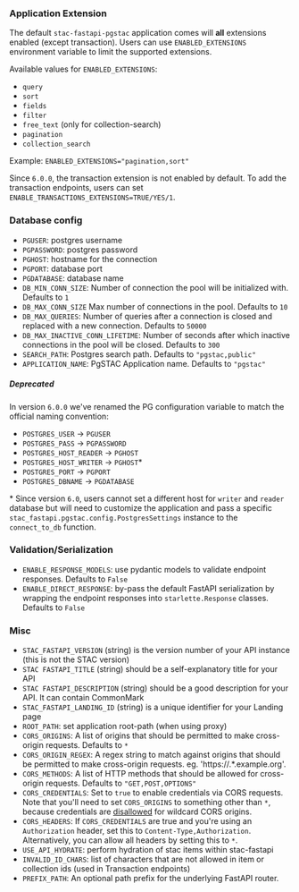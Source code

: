 
### Application Extension

The default `stac-fastapi-pgstac` application comes will **all** extensions enabled (except transaction). Users can use `ENABLED_EXTENSIONS` environment variable to limit the supported extensions.

Available values for `ENABLED_EXTENSIONS`:

- `query`
- `sort`
- `fields`
- `filter`
- `free_text` (only for collection-search)
- `pagination`
- `collection_search`

Example: `ENABLED_EXTENSIONS="pagination,sort"`

Since `6.0.0`, the transaction extension is not enabled by default. To add the transaction endpoints, users can set `ENABLE_TRANSACTIONS_EXTENSIONS=TRUE/YES/1`.

### Database config

- `PGUSER`: postgres username
- `PGPASSWORD`: postgres password
- `PGHOST`: hostname for the connection
- `PGPORT`: database port
- `PGDATABASE`: database name
- `DB_MIN_CONN_SIZE`: Number of connection the pool will be initialized with. Defaults to `1`
- `DB_MAX_CONN_SIZE` Max number of connections in the pool. Defaults to `10`
- `DB_MAX_QUERIES`: Number of queries after a connection is closed and replaced with a new connection. Defaults to `50000`
- `DB_MAX_INACTIVE_CONN_LIFETIME`: Number of seconds after which inactive connections in the pool will be closed. Defaults to `300`
- `SEARCH_PATH`: Postgres search path. Defaults to `"pgstac,public"`
- `APPLICATION_NAME`: PgSTAC Application name. Defaults to `"pgstac"`

##### Deprecated

In version `6.0.0` we've renamed the PG configuration variable to match the official naming convention:

- `POSTGRES_USER` -> `PGUSER`
- `POSTGRES_PASS` -> `PGPASSWORD`
- `POSTGRES_HOST_READER` -> `PGHOST`
- `POSTGRES_HOST_WRITER` -> `PGHOST`*
- `POSTGRES_PORT` -> `PGPORT`
- `POSTGRES_DBNAME` -> `PGDATABASE`

\* Since version `6.0`, users cannot set a different host for `writer` and `reader` database but will need to customize the application and pass a specific `stac_fastapi.pgstac.config.PostgresSettings` instance to the `connect_to_db` function.

### Validation/Serialization

- `ENABLE_RESPONSE_MODELS`: use pydantic models to validate endpoint responses. Defaults to `False`
- `ENABLE_DIRECT_RESPONSE`: by-pass the default FastAPI serialization by wrapping the endpoint responses into `starlette.Response` classes. Defaults to `False`

### Misc

- `STAC_FASTAPI_VERSION` (string) is the version number of your API instance (this is not the STAC version)
- `STAC FASTAPI_TITLE` (string) should be a self-explanatory title for your API
- `STAC FASTAPI_DESCRIPTION` (string) should be a good description for your API. It can contain CommonMark
- `STAC_FASTAPI_LANDING_ID` (string) is a unique identifier for your Landing page
- `ROOT_PATH`: set application root-path (when using proxy)
- `CORS_ORIGINS`: A list of origins that should be permitted to make cross-origin requests. Defaults to `*`
- `CORS_ORIGIN_REGEX`: A regex string to match against origins that should be permitted to make cross-origin requests. eg. 'https://.*\.example\.org'.
- `CORS_METHODS`: A list of HTTP methods that should be allowed for cross-origin requests. Defaults to `"GET,POST,OPTIONS"`
- `CORS_CREDENTIALS`: Set to `true` to enable credentials via CORS requests. Note that you'll need to set `CORS_ORIGINS` to something other than `*`, because credentials are [disallowed](https://developer.mozilla.org/en-US/docs/Web/HTTP/Guides/CORS/Errors/CORSNotSupportingCredentials) for wildcard CORS origins.
- `CORS_HEADERS`: If `CORS_CREDENTIALS` are true and you're using an `Authorization` header, set this to `Content-Type,Authorization`. Alternatively, you can allow all headers by setting this to `*`.
- `USE_API_HYDRATE`: perform hydration of stac items within stac-fastapi
- `INVALID_ID_CHARS`: list of characters that are not allowed in item or collection ids (used in Transaction endpoints)
- `PREFIX_PATH`: An optional path prefix for the underlying FastAPI router.
